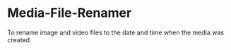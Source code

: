 # Media-File-Renamer
To rename image and video files to the date and time when the media was created.
